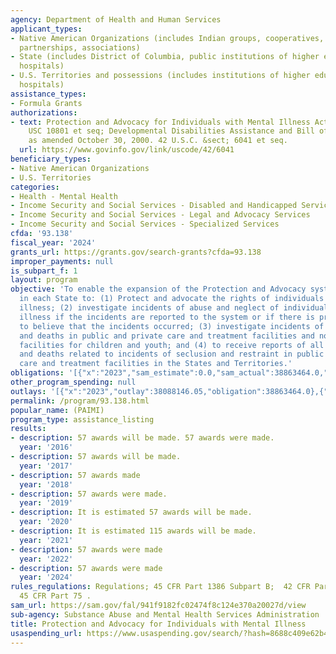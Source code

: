```yaml
---
agency: Department of Health and Human Services
applicant_types:
- Native American Organizations (includes Indian groups, cooperatives, corporations,
  partnerships, associations)
- State (includes District of Columbia, public institutions of higher education and
  hospitals)
- U.S. Territories and possessions (includes institutions of higher education and
  hospitals)
assistance_types:
- Formula Grants
authorizations:
- text: Protection and Advocacy for Individuals with Mental Illness Act of 1986, 42
    USC 10801 et seq; Developmental Disabilities Assistance and Bill of Rights Act,
    as amended October 30, 2000. 42 U.S.C. &sect; 6041 et seq.
  url: https://www.govinfo.gov/link/uscode/42/6041
beneficiary_types:
- Native American Organizations
- U.S. Territories
categories:
- Health - Mental Health
- Income Security and Social Services - Disabled and Handicapped Services
- Income Security and Social Services - Legal and Advocacy Services
- Income Security and Social Services - Specialized Services
cfda: '93.138'
fiscal_year: '2024'
grants_url: https://grants.gov/search-grants?cfda=93.138
improper_payments: null
is_subpart_f: 1
layout: program
objective: 'To enable the expansion of the Protection and Advocacy system established
  in each State to: (1) Protect and advocate the rights of individuals with mental
  illness; (2) investigate incidents of abuse and neglect of individuals with mental
  illness if the incidents are reported to the system or if there is probable cause
  to believe that the incidents occurred; (3) investigate incidents of serious injury
  and deaths in public and private care and treatment facilities and non-medical community-based
  facilities for children and youth; and (4) to receive reports of all serious injuries
  and deaths related to incidents of seclusion and restraint in public and private
  care and treatment facilities in the States and Territories.'
obligations: '[{"x":"2023","sam_estimate":0.0,"sam_actual":38863464.0,"usa_spending_actual":38604509.02},{"x":"2024","sam_estimate":0.0,"sam_actual":39847619.0,"usa_spending_actual":37291300.72},{"x":"2025","sam_estimate":0.0,"sam_actual":39847617.0,"usa_spending_actual":27568299.02}]'
other_program_spending: null
outlays: '[{"x":"2023","outlay":38088146.05,"obligation":38863464.0},{"x":"2024","outlay":35641134.18,"obligation":38855413.0},{"x":"2025","outlay":12009838.15,"obligation":27215179.0}]'
permalink: /program/93.138.html
popular_name: (PAIMI)
program_type: assistance_listing
results:
- description: 57 awards will be made. 57 awards were made.
  year: '2016'
- description: 57 awards will be made.
  year: '2017'
- description: 57 awards made
  year: '2018'
- description: 57 awards were made.
  year: '2019'
- description: It is estimated 57 awards will be made.
  year: '2020'
- description: It is estimated 115 awards will be made.
  year: '2021'
- description: 57 awards were made
  year: '2022'
- description: 57 awards were made
  year: '2024'
rules_regulations: Regulations; 45 CFR Part 1386 Subpart B;  42 CFR Part 51; and,
  45 CFR Part 75 .
sam_url: https://sam.gov/fal/941f9182fc02474f8c124e370a20027d/view
sub-agency: Substance Abuse and Mental Health Services Administration
title: Protection and Advocacy for Individuals with Mental Illness
usaspending_url: https://www.usaspending.gov/search/?hash=8688c409e62b41ebb139744a0db673f6
---
```

